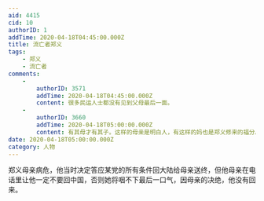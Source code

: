```yaml
---
aid: 4415
cid: 10
authorID: 1
addTime: 2020-04-18T04:45:00.000Z
title: 流亡者郑义
tags:
    - 郑义
    - 流亡者
comments:
    -
        authorID: 3571
        addTime: 2020-04-18T04:45:00.000Z
        content: 很多民运人士都没有见到父母最后一面。
    -
        authorID: 3660
        addTime: 2020-04-18T05:00:00.000Z
        content: 有其母才有其子。这样的母亲是明白人，有这样的妈也是郑义修来的福分。
date: 2020-04-18T05:00:00.000Z
category: 人物
---
```


郑义母亲病危，他当时决定答应某党的所有条件回大陆给母亲送终，但他母亲在电话里让他一定不要回中国，否则她将咽不下最后一口气，因母亲的决绝，他没有回来。
